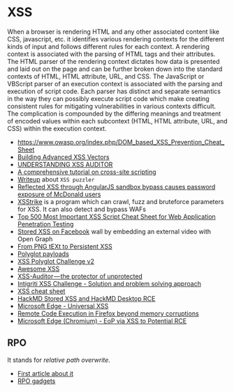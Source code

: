 # XSS

When a browser is rendering HTML and any other associated content like CSS, javascript, etc.
it identifies various rendering contexts for the different kinds of input and follows different
rules for each context. A rendering context is associated with the parsing of HTML tags and their
attributes. The HTML parser of the rendering context dictates how data is presented and laid out
on the page and can be further broken down into the standard contexts of HTML, HTML attribute, URL,
and CSS. The JavaScript or VBScript parser of an execution context is associated with the parsing
and execution of script code. Each parser has distinct and separate semantics in the way they can
possibly execute script code which make creating consistent rules for mitigating vulnerabilities
in various contexts difficult. The complication is compounded by the differing meanings and
treatment of encoded values within each subcontext (HTML, HTML attribute, URL, and CSS) within the
execution context.

 - https://www.owasp.org/index.php/DOM_based_XSS_Prevention_Cheat_Sheet
 - [Building Advanced XSS Vectors](http://brutelogic.com.br/docs/advanced-xss.pdf)
 - [UNDERSTANDING XSS AUDITOR](https://www.virtuesecurity.com/blog/understanding-xss-auditor/)
 - [A comprehensive tutorial on cross-site scripting](http://excess-xss.com/)
 - [Writeup](https://medium.com/@eoftedal/xss-puzzler-622f6f86c277) about ``XSS puzzler``
 - [Reflected XSS through AngularJS sandbox bypass causes password exposure of McDonald users](https://finnwea.com/blog/stealing-passwords-from-mcdonalds-users)
 - [XSStrike](https://github.com/UltimateHackers/XSStrike) is a program which can crawl, fuzz and bruteforce parameters for XSS. It can also detect and bypass WAFs
 - [Top 500 Most Important XSS Script Cheat Sheet for Web Application Penetration Testing](https://gbhackers.com/top-500-important-xss-cheat-sheet/)
 - [Stored XSS on Facebook](https://opnsec.com/2018/03/stored-xss-on-facebook/) wall by embedding an external video with Open Graph
 - [From PNG tEXt to Persistent XSS](https://www.pentestpartners.com/security-blog/from-png-text-to-persistent-xss/)
 - [Polyglot payloads](https://www.slideshare.net/MathiasKarlsson2/polyglot-payloads-in-practice-by-avlidienbrunn-at-hackpra)
 - [XSS Polyglot Challenge v2](https://polyglot.innerht.ml/)
 - [Awesome XSS](https://github.com/s0md3v/AwesomeXSS)
 - [XSS-Auditor — the protector of unprotected](https://medium.com/bugbountywriteup/xss-auditor-the-protector-of-unprotected-f900a5e15b7b)
 - [Intigriti XSS Challenge - Solution and problem solving approach](https://dee-see.github.io/intigriti/xss/2019/05/02/intigriti-xss-challenge-writeup.html)
 - [XSS cheat sheet](https://portswigger.net/web-security/cross-site-scripting/cheat-sheet)
 - [HackMD Stored XSS and HackMD Desktop RCE](https://5alt.me/2019/10/HackMD%20Stored%20XSS%20and%20HackMD%20Desktop%20RCE/)
 - [Microsoft Edge - Universal XSS](https://leucosite.com/Microsoft-Edge-uXSS/?q)
 - [Remote Code Execution in Firefox beyond memory corruptions](https://frederik-braun.com/firefox-ui-xss-leading-to-rce.html)
 - [Microsoft Edge (Chromium) - EoP via XSS to Potential RCE](https://leucosite.com/Edge-Chromium-EoP-RCE/)

## RPO

It stands for *relative path overwrite*.

 - [First article about it](http://www.thespanner.co.uk/2014/03/21/rpo/)
 - [RPO gadgets](http://blog.innerht.ml/rpo-gadgets/)
